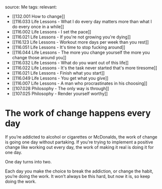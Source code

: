 source: Me
tags:
relevant:
- [[132.001 How to change]]
- [[116.033 Life Lessons - What I do every day matters more than what I do every once in a while]]
- [[116.002 Life Lessons - I set the pace]]
- [[116.021 Life Lessons - If you're not growing you're dying]]
- [[116.123 Life Lessons - Workout more days per week than you rest]]
- [[116.051 Life Lessons - It's time to stop fucking around]]
- [[116.044 Life Lessons - The more you change yourself the more you change those around you]]
- [[116.032 Life Lessons - What do you want out of this life]]
- [[116.022 Life Lessons - It's the task never started that's more tiresome]]
- [[116.021 Life Lessons - Finish what you start]]
- [[116.049 Life Lessons - You get what you give]]
- [[116.007 Life Lessons - A man who procrastinates in his choosing]]
- [[107.028 Philosophy - The only way is through]]
- [[107.025 Philosophy - Render yourself worthy]]

# The work of change happens every day

If you’re addicted to alcohol or cigarettes or McDonalds, the work of change is going one day without partaking. If you're trying to implement a positive change like working out every day, the work of making it real is doing it for one day.

One day turns into two. 

Each day you make the choice to break the addiction, or change the habit, you’re doing the work. It won’t always be this hard, but now it is, so keep doing the work. 